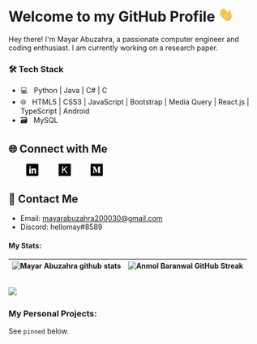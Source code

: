 # Welcome to my GitHub Profile [<img src="https://raw.githubusercontent.com/ABSphreak/ABSphreak/master/gifs/Hi.gif" width="30px">](https://www.linkedin.com/in/mayar-abuzahra)

Hey there! I'm Mayar Abuzahra, a passionate computer engineer and coding enthusiast. 
I am currently working on a research paper.

<h3>🛠 Tech Stack</h3>

- 💻 &nbsp; Python | Java | C# | C
- 🌐 &nbsp; HTML5 | CSS3 | JavaScript | Bootstrap | Media Query | React.js | TypeScript | Android 
- 🗃️ &nbsp; MySQL 

## 🌐 Connect with Me

&nbsp;&nbsp;&nbsp;&nbsp;&nbsp;&nbsp;&nbsp;&nbsp;
<a href="https://www.linkedin.com/in/mayar-abuzahra" title="Follow me on LinkedIn">
  <img
    width="24"
    alt="Follow me on LinkedIn"
    src="assets/icons/linkedin.svg"
  /></a>
&nbsp;&nbsp;&nbsp;&nbsp;&nbsp;&nbsp;&nbsp;&nbsp;
<a href="https://www.kaggle.com/mayarabuzahra00" title="Follow me on Kaggle">
  <img
    width="24"
    alt="Follow me on Kaggle"
    src="assets/icons/kaggle.svg"
  /></a>
&nbsp;&nbsp;&nbsp;&nbsp;&nbsp;&nbsp;&nbsp;&nbsp;
<a href="https://medium.com/@mayarabuzahra" title="Follow me on Medium">
  <img
    width="24"
    alt="Follow me on Medium"
    src="assets/icons/medium.svg"
  /></a>

## 💬 Contact Me

- Email: mayarabuzahra200030@gmail.com
- Discord: hellomay#8589
  
#### My Stats:
| ![Mayar Abuzahra github stats](https://github-readme-stats.vercel.app/api?username=Mayar-Abuzahra\&rank_icon=percentile&show_icons=true&theme=tokyonight&show=reviews&bg_color=fff&title_color=0a1931&icon_color=0a1931&text_color=0A0209&border_color=0A0209&border_radius=8) | ![Anmol Baranwal GitHub Streak](https://github-readme-streak-stats.herokuapp.com/?user=Mayar-Abuzahra&theme=tokyonight&theme=icegray&border_radius=8) |
| -- | -- |

<br>
<img src="https://github-readme-activity-graph.vercel.app/graph?username=Mayar-Abuzahra&bg_color=161b22&color=ffffff&line=d5d5d5&point=a76c6c&area=true&hide_border=true&hide_title=true" />

### My Personal Projects:

See `pinned` below. 
